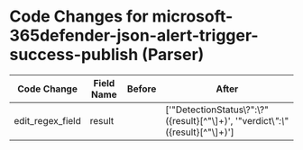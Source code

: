 # Code Changes for microsoft-365defender-json-alert-trigger-success-publish (Parser)

| Code Change | Field Name | Before | After |
|-------------|------------|--------|-------|
| edit_regex_field | result |  | ['"DetectionStatus\\?":\\?"({result}[^"\\]+)', '"verdict\\*":\\*"({result}[^"\\]+)'] |